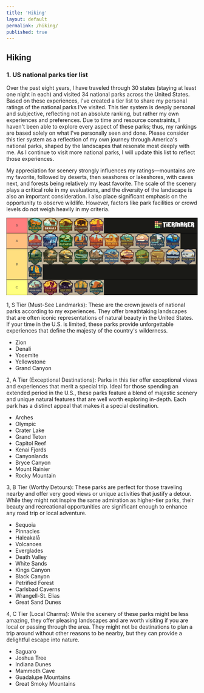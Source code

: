 ```yaml
---
title: 'Hiking'
layout: default
permalink: /hiking/
published: true
---
```


## Hiking

### 1. US national parks tier list 
Over the past eight years, I have traveled through 30 states (staying at least one night in each) and visited 34 national parks across the United States. Based on these experiences, I've created a tier list to share my personal ratings of the national parks I've visited. This tier system is deeply personal and subjective, reflecting not an absolute ranking, but rather my own experiences and preferences. Due to time and resource constraints, I haven't been able to explore every aspect of these parks; thus, my rankings are based solely on what I've personally seen and done. Please consider this tier system as a reflection of my own journey through America's national parks, shaped by the landscapes that resonate most deeply with me. As I continue to visit more national parks, I will update this list to reflect those experiences. 

My appreciation for scenery strongly influences my ratings—mountains are my favorite, followed by deserts, then seashores or lakeshores, with caves next, and forests being relatively my least favorite. The scale of the scenery plays a critical role in my evaluations, and the diversity of the landscape is also an important consideration. I also place significant emphasis on the opportunity to observe wildlife. However, factors like park facilities or crowd levels do not weigh heavily in my criteria.

![alt text](https://github.com/dizhou-flow/dizhou-flow.github.io/blob/master/assets/images/my-image.png?raw=true)

1, S Tier (Must-See Landmarks): These are the crown jewels of national parks according to my experiences. They offer breathtaking landscapes that are often iconic representations of natural beauty in the United States. If your time in the U.S. is limited, these parks provide unforgettable experiences that define the majesty of the country's wilderness.

* Zion
* Denali
* Yosemite
* Yellowstone
* Grand Canyon

2, A Tier (Exceptional Destinations): Parks in this tier offer exceptional views and experiences that merit a special trip. Ideal for those spending an extended period in the U.S., these parks feature a blend of majestic scenery and unique natural features that are well worth exploring in-depth. Each park has a distinct appeal that makes it a special destination.

* Arches
* Olympic
* Crater Lake
* Grand Teton
* Capitol Reef
* Kenai Fjords
* Canyonlands
* Bryce Canyon
* Mount Rainier
* Rocky Mountain

3, B Tier (Worthy Detours): These parks are perfect for those traveling nearby and offer very good views or unique activities that justify a detour. While they might not inspire the same admiration as higher-tier parks, their beauty and recreational opportunities are significant enough to enhance any road trip or local adventure.

* Sequoia
* Pinnacles
* Haleakalā
* Volcanoes
* Everglades
* Death Valley
* White Sands
* Kings Canyon
* Black Canyon
* Petrified Forest
* Carlsbad Caverns
* Wrangell-St. Elias
* Great Sand Dunes

4, C Tier (Local Charms): While the scenery of these parks might be less amazing, they offer pleasing landscapes and are worth visiting if you are local or passing through the area. They might not be destinations to plan a trip around without other reasons to be nearby, but they can provide a delightful escape into nature.

* Saguaro
* Joshua Tree
* Indiana Dunes
* Mammoth Cave
* Guadalupe Mountains
* Great Smoky Mountains
